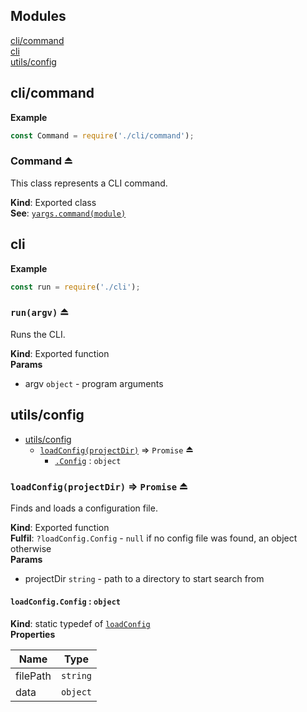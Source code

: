## Modules

<dl>
<dt><a href="#module_cli/command">cli/command</a></dt>
<dd></dd>
<dt><a href="#module_cli">cli</a></dt>
<dd></dd>
<dt><a href="#module_utils/config">utils/config</a></dt>
<dd></dd>
</dl>

<a name="module_cli/command"></a>

## cli/command
**Example**  
```js
const Command = require('./cli/command');
```
<a name="exp_module_cli/command--Command"></a>

### Command ⏏
This class represents a CLI command.

**Kind**: Exported class  
**See**: [`yargs.command(module)`](https://github.com/yargs/yargs/blob/master/docs/api.md#commandmodule)  
<a name="module_cli"></a>

## cli
**Example**  
```js
const run = require('./cli');
```
<a name="exp_module_cli--run"></a>

### `run(argv)` ⏏
Runs the CLI.

**Kind**: Exported function  
**Params**

- argv <code>object</code> - program arguments

<a name="module_utils/config"></a>

## utils/config

* [utils/config](#module_utils/config)
    * [`loadConfig(projectDir)`](#exp_module_utils/config--loadConfig) ⇒ <code>Promise</code> ⏏
        * [`.Config`](#module_utils/config--loadConfig.Config) : <code>object</code>

<a name="exp_module_utils/config--loadConfig"></a>

### `loadConfig(projectDir)` ⇒ <code>Promise</code> ⏏
Finds and loads a configuration file.

**Kind**: Exported function  
**Fulfil**: <code>?loadConfig.Config</code> - `null` if no config file was found, an object otherwise  
**Params**

- projectDir <code>string</code> - path to a directory to start search from

<a name="module_utils/config--loadConfig.Config"></a>

#### `loadConfig.Config` : <code>object</code>
**Kind**: static typedef of [<code>loadConfig</code>](#exp_module_utils/config--loadConfig)  
**Properties**

| Name | Type |
| --- | --- |
| filePath | <code>string</code> | 
| data | <code>object</code> | 


